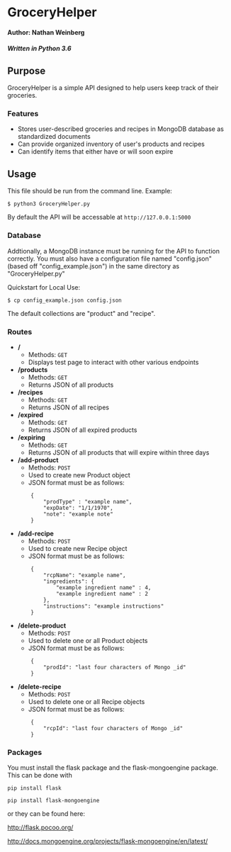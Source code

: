 # GroceryHelper
#### Author: Nathan Weinberg
##### Written in Python 3.6

## Purpose
GroceryHelper is a simple API designed to help users keep track of their groceries.

### Features

- Stores user-described groceries and recipes in MongoDB database as standardized documents
- Can provide organized inventory of user's products and recipes
- Can identify items that either have or will soon expire

## Usage
This file should be run from the command line. Example:

`$ python3 GroceryHelper.py`

By default the API will be accessable at `http://127.0.0.1:5000`

### Database
Addtionally, a MongoDB instance must be running for the API to function correctly. You must also have a configuration file named "config.json" (based off "config_example.json") in the same directory as "GroceryHelper.py"

Quickstart for Local Use:

`$ cp config_example.json config.json`

The default collections are "product" and "recipe".

### Routes

- **/**
	- Methods: `GET`
	- Displays test page to interact with other various endpoints
- **/products**
	- Methods: `GET`
	- Returns JSON of all products
- **/recipes**
	- Methods: `GET`
	- Returns JSON of all recipes
- **/expired**
	- Methods: `GET`
	- Returns JSON of all expired products
- **/expiring**
	- Methods: `GET`
	- Returns JSON of all products that will expire within three days
- **/add-product**
	- Methods: `POST`
	- Used to create new Product object
	- JSON format must be as follows:
	```
		{
			"prodType" : "example name",
			"expDate": "1/1/1970",
			"note": "example note"
		}
	```
- **/add-recipe**
	- Methods: `POST`
	- Used to create new Recipe object
	- JSON format must be as follows:
	```
		{
			"rcpName": "example name",
			"ingredients": {
				"example ingredient name" : 4,
				"example ingredient name" : 2
			},
			"instructions": "example instructions"
		}
	```
- **/delete-product**
	- Methods: `POST`
	- Used to delete one or all Product objects
	- JSON format must be as follows:
	```
		{
			"prodId": "last four characters of Mongo _id"
		}
	```
- **/delete-recipe**
	- Methods: `POST`
	- Used to delete one or all Recipe objects
	- JSON format must be as follows:
	```
		{
			"rcpId": "last four characters of Mongo _id"
		}
	```

### Packages
You must install the flask package and the flask-mongoengine package. This can be done with

`pip install flask`

`pip install flask-mongoengine`

or they can be found here:

http://flask.pocoo.org/

http://docs.mongoengine.org/projects/flask-mongoengine/en/latest/

